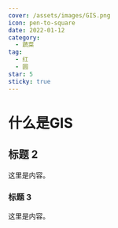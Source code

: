 ```yaml
---
cover: /assets/images/GIS.png
icon: pen-to-square
date: 2022-01-12
category:
  - 蔬菜
tag:
  - 红
  - 圆
star: 5
sticky: true
---
```


# 什么是GIS

## 标题 2

这里是内容。

### 标题 3

这里是内容。
